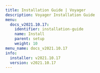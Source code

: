 ```yaml
---
title: Installation Guide | Voyager
description: Voyager Installation Guide
menu:
  docs_v2021.10.17:
    identifier: installation-guide
    name: Install
    parent: setup
    weight: 10
menu_name: docs_v2021.10.17
info:
  installer: v2021.10.17
  version: v2021.10.17
---
```


